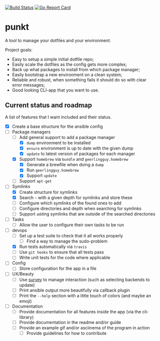 [![Build Status](https://travis-ci.org/mbark/punkt.svg?branch=master)](https://travis-ci.org/mbark/punkt) [![Go Report Card](https://goreportcard.com/badge/gojp/goreportcard)](https://goreportcard.com/report/gojp/goreportcard)

# punkt
A tool to manage your dotfiles and your environment.

Project goals:
- Easy to setup a simple initial dotfile repo;
- Easily scale the dotfiles as the config gets more complex;
- Back up what packages to install from which package manager;
- Easily bootstrap a new environment on a clean system;
- Reliable and robust, when something fails it should do so with clear error messages;
- Good looking CLI-app that you want to use.

## Current status and roadmap
A list of features that I want included and their status. 

- [x] Create a base structure for the ansible config
- [ ] Package managers
  - [ ] Add general support to add a package manager
    - [x] `dump` environment to be installed
    - [x] `ensure` environment is up to date with the given dump
    - [x] `update` to latest version of packages for each manager
  - [x] Support `homebrew` via `bundle` and `geerlingguy.homebrew`
    - [x] Generate a brewfile when doing a `dump`
    - [x] Run `geerlingguy.homebrew`
    - [x] Support `update`
  - [ ] Support `apt-get`
- [ ] Symlinks
  - [x] Create structure for symlinks
  - [x] Search `~` with a given depth for symlinks and store these
  - [ ] Configure which symlinks of the found ones to add
  - [ ] Configure directories and depth when searching for symlinks
  - [ ] Support `add`ing symlinks that are outside of the searched directories
- [ ] Tasks
  - [ ] Allow the user to configure their own tasks to be run
- [ ] devops
  - [ ] Set up a test suite to check that it all works properly
    - [ ] Find a way to manage the sudo-problem
  - [x] Run tests automatically via `travis`
  - [ ] Use `git hooks` to ensure that all tests pass
  - [ ] Write unit tests for the code where applicable
- [ ] Config
  - [ ] Store configuration for the app in a file
- [ ] UX/Beauty
  - [ ] Use [survey](https://github.com/AlecAivazis/survey) to manage interaction (such as selecting backends to update)
  - [ ] Print ansible output more beautifully via callback plugin
  - [ ] Print the `--help` section with a little touch of colors (and maybe an emoji) 
- [ ] Documentation
  - [ ] Provide documentation for all features inside the app (via the cli-library)
  - [ ] Provide documentation in the readme and/or guide
  - [ ] Provide an example gif and/or asciinema of the program in action
      - [ ] Provide guidelines for how to contribute 

